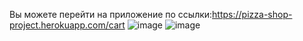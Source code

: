 Вы можете перейти на приложение по ссылки:https://pizza-shop-project.herokuapp.com/cart
![image](https://user-images.githubusercontent.com/33350123/152682475-6da1d136-2ccb-4274-9655-f1b621cd6283.png)
![image](https://user-images.githubusercontent.com/33350123/152682503-18c8de2a-4b29-4a5f-8d2d-4f913b38e822.png)
